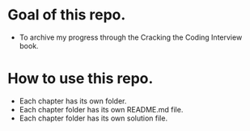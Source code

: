 # Goal of this repo.
* To archive my progress through the Cracking the Coding Interview book.

# How to use this repo.
* Each chapter has its own folder.
* Each chapter folder has its own README.md file.
* Each chapter folder has its own solution file.